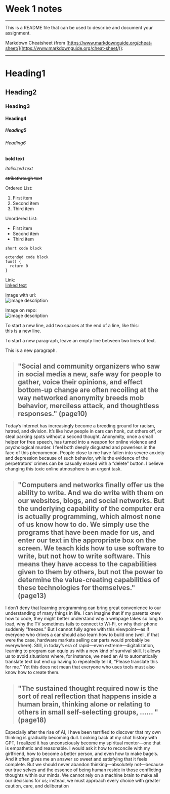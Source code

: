 # Week 1 notes

---

This is a README file that can be used to describe and document your assignment.

Markdown Cheatsheet (from [https://www.markdownguide.org/cheat-sheet/](https://www.markdownguide.org/cheat-sheet/)):

---

# Heading1
## Heading2
### Heading3
#### Heading4
##### Heading5
###### Heading6

**bold text**

*italicized text*

~~strikethrough text~~

Ordered List:
1. First item
2. Second item
3. Third item

Unordered List:
- First item
- Second item
- Third item

`short code block`

```
extended code block
fun() {
  return 0
}
```

Link:  
[linked text](https://www.example.com)


Image with url:  
![image description](https://dm-gy-6063-2024f-b.github.io/assets/homework/02/clark-espaco-modulado-00.jpg)


Image on repo:  
![image description](./file-name.jpg)


To start a new line, add two spaces at the end of a line, like this:  
this is a new line.


To start a new paragraph, leave an empty line between two lines of text.

This is a new paragraph.
  
> ## "Social and community organizers who saw in social media a new, safe way for people to gather, voice their opinions, and effect bottom-up change are often recoiling at the way networked anonymity breeds mob behavior, merciless attack, and thoughtless responses." (page10)

Today’s internet has increasingly become a breeding ground for racism, hatred, and division. It’s like how people in cars can honk, cut others off, or steal parking spots without a second thought. Anonymity, once a small helper for free speech, has turned into a weapon for online violence and psychological murder. I feel both deeply disgusted and powerless in the face of this phenomenon. People close to me have fallen into severe anxiety and depression because of such behavior, while the evidence of the perpetrators’ crimes can be casually erased with a “delete” button. I believe changing this toxic online atmosphere is an urgent task.

> ## "Computers and networks finally offer us the ability to write. And we do write with them on our websites, blogs, and social networks. But the underlying capability of the computer era is actually programming, which almost none of us know how to do. We simply use the programs that have been made for us, and enter our text in the appropriate box on the screen. We teach kids how to use software to write, but not how to write software. This means they have access to the capabilities given to them by others, but not the power to determine the value-creating capabilities of these technologies for themselves." (page13)

I don’t deny that learning programming can bring great convenience to our understanding of many things in life. I can imagine that if my parents knew how to code, they might better understand why a webpage takes so long to load, why the TV sometimes fails to connect to Wi-Fi, or why their phone suddenly “freezes.” But I cannot fully agree with this viewpoint—as if everyone who drives a car should also learn how to build one (well, if that were the case, hardware markets selling car parts would probably be everywhere). Still, in today’s era of rapid—even extreme—digitalization, learning to program can equip us with a new kind of survival skill. It allows us to avoid situations where, for instance, we need an AI to automatically translate text but end up having to repeatedly tell it, “Please translate this for me.” Yet this does not mean that everyone who uses tools must also know how to create them.

> ## "The sustained thought required now is the sort of real reflection that happens inside a human brain, thinking alone or relating to others in small self-selecting groups, …… "(page18)

Especially after the rise of AI, I have been terrified to discover that my own thinking is gradually becoming dull. Looking back at my chat history with GPT, I realized it has unconsciously become my spiritual mentor—one that is empathetic and reasonable. I would ask it how to reconcile with my girlfriend, how to become a better person, and even how to make bagels. And it often gives me an answer so sweet and satisfying that it feels complete. But we should never abandon thinking—absolutely not—because our true selves and the essence of being human reside in those conflicting thoughts within our minds. We cannot rely on a machine brain to make all our decisions for us; instead, we must approach every choice with greater caution, care, and deliberation

